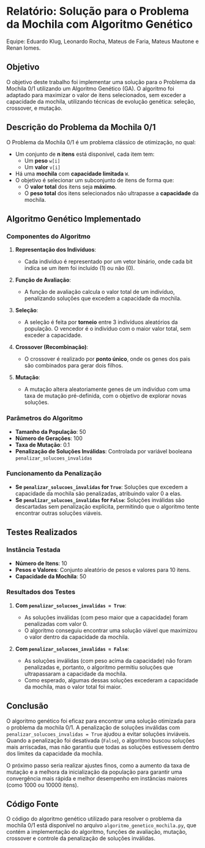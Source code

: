 # Relatório: Solução para o Problema da Mochila com Algoritmo Genético

Equipe: Eduardo Klug, Leonardo Rocha, Mateus de Faria, Mateus Mautone e Renan Iomes.

## Objetivo

O objetivo deste trabalho foi implementar uma solução para o Problema da Mochila 0/1 utilizando um Algoritmo Genético (GA). O algoritmo foi adaptado para maximizar o valor de itens selecionados, sem exceder a capacidade da mochila, utilizando técnicas de evolução genética: seleção, crossover, e mutação.

## Descrição do Problema da Mochila 0/1

O Problema da Mochila 0/1 é um problema clássico de otimização, no qual:

- Um conjunto de **n itens** está disponível, cada item tem:
  - Um **peso** `w[i]`
  - Um **valor** `v[i]`
- Há uma **mochila** com **capacidade limitada** `W`.
- O objetivo é selecionar um subconjunto de itens de forma que:
  - O **valor total** dos itens seja **máximo**.
  - O **peso total** dos itens selecionados não ultrapasse a **capacidade** da mochila.

## Algoritmo Genético Implementado

### Componentes do Algoritmo

1. **Representação dos Indivíduos**:
   - Cada indivíduo é representado por um vetor binário, onde cada bit indica se um item foi incluído (1) ou não (0).
   
2. **Função de Avaliação**:
   - A função de avaliação calcula o valor total de um indivíduo, penalizando soluções que excedem a capacidade da mochila.
   
3. **Seleção**:
   - A seleção é feita por **torneio** entre 3 indivíduos aleatórios da população. O vencedor é o indivíduo com o maior valor total, sem exceder a capacidade.

4. **Crossover (Recombinação)**:
   - O crossover é realizado por **ponto único**, onde os genes dos pais são combinados para gerar dois filhos.

5. **Mutação**:
   - A mutação altera aleatoriamente genes de um indivíduo com uma taxa de mutação pré-definida, com o objetivo de explorar novas soluções.

### Parâmetros do Algoritmo
- **Tamanho da População**: 50
- **Número de Gerações**: 100
- **Taxa de Mutação**: 0.1
- **Penalização de Soluções Inválidas**: Controlada por variável booleana `penalizar_solucoes_invalidas`

### Funcionamento da Penalização
- **Se `penalizar_solucoes_invalidas` for `True`**: Soluções que excedem a capacidade da mochila são penalizadas, atribuindo valor 0 a elas.
- **Se `penalizar_solucoes_invalidas` for `False`**: Soluções inválidas são descartadas sem penalização explícita, permitindo que o algoritmo tente encontrar outras soluções viáveis.

## Testes Realizados

### Instância Testada
- **Número de Itens**: 10
- **Pesos e Valores**: Conjunto aleatório de pesos e valores para 10 itens.
- **Capacidade da Mochila**: 50

### Resultados dos Testes

1. **Com `penalizar_solucoes_invalidas = True`**:
   - As soluções inválidas (com peso maior que a capacidade) foram penalizadas com valor 0.
   - O algoritmo conseguiu encontrar uma solução viável que maximizou o valor dentro da capacidade da mochila.

2. **Com `penalizar_solucoes_invalidas = False`**:
   - As soluções inválidas (com peso acima da capacidade) não foram penalizadas e, portanto, o algoritmo permitiu soluções que ultrapassaram a capacidade da mochila.
   - Como esperado, algumas dessas soluções excederam a capacidade da mochila, mas o valor total foi maior.

## Conclusão

O algoritmo genético foi eficaz para encontrar uma solução otimizada para o problema da mochila 0/1. A penalização de soluções inválidas com `penalizar_solucoes_invalidas = True` ajudou a evitar soluções inviáveis. Quando a penalização foi desativada (`False`), o algoritmo buscou soluções mais arriscadas, mas não garantiu que todas as soluções estivessem dentro dos limites da capacidade da mochila.

O próximo passo seria realizar ajustes finos, como a aumento da taxa de mutação e a melhora da inicialização da população para garantir uma convergência mais rápida e melhor desempenho em instâncias maiores (como 1000 ou 10000 itens).

## Código Fonte

O código do algoritmo genético utilizado para resolver o problema da mochila 0/1 está disponível no arquivo `algoritmo_genetico_mochila.py`, que contém a implementação do algoritmo, funções de avaliação, mutação, crossover e controle da penalização de soluções inválidas.